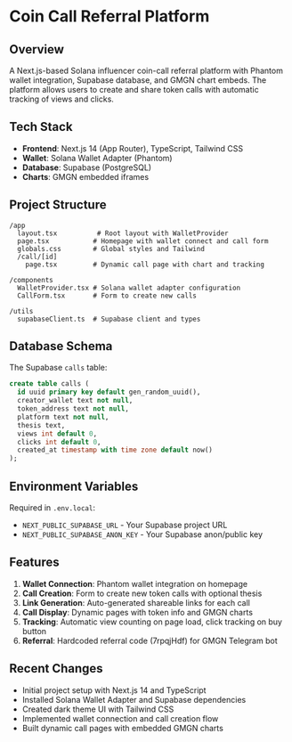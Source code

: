 # Coin Call Referral Platform

## Overview
A Next.js-based Solana influencer coin-call referral platform with Phantom wallet integration, Supabase database, and GMGN chart embeds. The platform allows users to create and share token calls with automatic tracking of views and clicks.

## Tech Stack
- **Frontend**: Next.js 14 (App Router), TypeScript, Tailwind CSS
- **Wallet**: Solana Wallet Adapter (Phantom)
- **Database**: Supabase (PostgreSQL)
- **Charts**: GMGN embedded iframes

## Project Structure
```
/app
  layout.tsx          # Root layout with WalletProvider
  page.tsx           # Homepage with wallet connect and call form
  globals.css        # Global styles and Tailwind
  /call/[id]
    page.tsx         # Dynamic call page with chart and tracking

/components
  WalletProvider.tsx # Solana wallet adapter configuration
  CallForm.tsx       # Form to create new calls

/utils
  supabaseClient.ts  # Supabase client and types
```

## Database Schema
The Supabase `calls` table:
```sql
create table calls (
  id uuid primary key default gen_random_uuid(),
  creator_wallet text not null,
  token_address text not null,
  platform text not null,
  thesis text,
  views int default 0,
  clicks int default 0,
  created_at timestamp with time zone default now()
);
```

## Environment Variables
Required in `.env.local`:
- `NEXT_PUBLIC_SUPABASE_URL` - Your Supabase project URL
- `NEXT_PUBLIC_SUPABASE_ANON_KEY` - Your Supabase anon/public key

## Features
1. **Wallet Connection**: Phantom wallet integration on homepage
2. **Call Creation**: Form to create new token calls with optional thesis
3. **Link Generation**: Auto-generated shareable links for each call
4. **Call Display**: Dynamic pages with token info and GMGN charts
5. **Tracking**: Automatic view counting on page load, click tracking on buy button
6. **Referral**: Hardcoded referral code (7rpqjHdf) for GMGN Telegram bot

## Recent Changes
- Initial project setup with Next.js 14 and TypeScript
- Installed Solana Wallet Adapter and Supabase dependencies
- Created dark theme UI with Tailwind CSS
- Implemented wallet connection and call creation flow
- Built dynamic call pages with embedded GMGN charts
